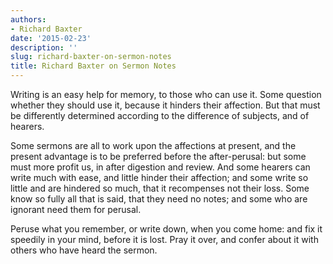```yaml
---
authors:
- Richard Baxter
date: '2015-02-23'
description: ''
slug: richard-baxter-on-sermon-notes
title: Richard Baxter on Sermon Notes
---
```

Writing is an easy help for memory, to those who can use it. Some question whether they should use it, because it hinders their affection. But that must be differently determined according to the difference of subjects, and of hearers.

Some sermons are all to work upon the affections at present, and the present advantage is to be preferred before the after-perusal: but some must more profit us, in after digestion and review. And some hearers can write much with ease, and little hinder their affection; and some write so little and are hindered so much, that it recompenses not their loss. Some know so fully all that is said, that they need no notes; and some who are ignorant need them for perusal.

Peruse what you remember, or write down, when you come home: and fix it speedily in your mind, before it is lost. Pray it over, and confer about it with others who have heard the sermon.



